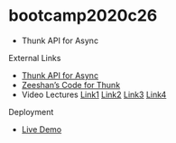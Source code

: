 # bootcamp2020c26
* Thunk API for Async

External Links
* [Thunk API for Async](https://redux-toolkit.js.org/api/createAsyncThunk)
* [Zeeshan’s Code for Thunk](https://github.com/zeeshanhanif/redux-toolkit-async)
* Video Lectures [Link1](https://www.youtube.com/watch?v=NxnELWEdh1s&ab_channel=PanacloudServerlessSaaSTraining) [Link2](https://www.facebook.com/zeeshanhanif/videos/10224378742081016/) [Link3](https://www.youtube.com/watch?v=ifSriFrEvQA&ab_channel=PanacloudServerlessSaaSTraininginUrdu) [Link4](https://www.facebook.com/zeeshanhanif/videos/10224388032073260/)

Deployment
* [Live Demo](http://hassanalikhan-bc2020c26.surge.sh/)
